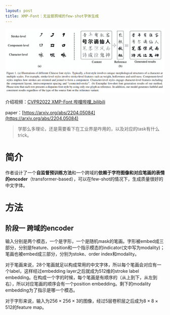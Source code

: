 ```yaml
---
layout: post
title: XMP-Font：无监督跨域的few-shot字体生成
---
```


![image-20220512233100855](https://raw.githubusercontent.com/294coder/blog_img_bed/main/imgs/image-20220512233100855.png)

介绍视频：[CVPR2022 XMP-Font 哔哩哔哩_bilibili](https://www.bilibili.com/video/BV1qY4y1b7Mh?spm_id_from=333.1007.top_right_bar_window_view_later.content.click)

paper：[https://arxiv.org/abs/2204.05084](https://arxiv.org/abs/2204.05084)

> 学那么多理论，还是需要看下在工业界是咋用的，以及对应的task有什么trick。

# 简介

作者设计了一个**自监督预训练方法**和一个跨域的**依赖于字符图像和对应笔画的表情的encoder**（transformer-based），可以在few-shot的情况下，生成质量很好的中文字体。

# 方法

## 阶段一 跨域的encoder

输入分别是两个模态，一个是字形，一个是随机mask的笔画。字形被embed成三部分，分别是feature、position和一个指示模态的indicator(文中写为modality)；笔画也被embed成三部分，分别为stoke、order index和modality。

对于笔画来说，28个笔画就足以构成常用的中文字体，所以每个笔画会对应有一个label，这样经过embedding layer之后就成为512维的stroke label embedding。在构成一个字的时候，每个笔画是有顺序的（从上到下，从左到右），所以对应笔画的顺序会有一个position embedding。剩下的modality embedding为了指示是哪一个模态。

对于字形来说，输入为$256\times 256\times 3$的图像，经过5层卷积层之后成为$8\times8\times 512$的feature map。



